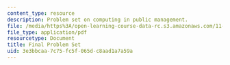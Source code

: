 ```yaml
---
content_type: resource
description: Problem set on computing in public management.
file: /media/https%3A/open-learning-course-data-rc.s3.amazonaws.com/11-208-introduction-to-computers-in-public-management-ii-january-iap-2002/3e3bbcaa7c75fc5f065dc8aad1a7a59a_11208pset.pdf
file_type: application/pdf
resourcetype: Document
title: Final Problem Set
uid: 3e3bbcaa-7c75-fc5f-065d-c8aad1a7a59a
---
```

